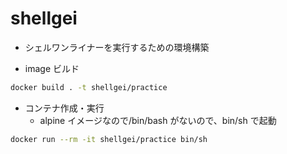 # shellgei

- シェルワンライナーを実行するための環境構築

- image ビルド

```bash
docker build . -t shellgei/practice
```

- コンテナ作成・実行
  - alpine イメージなので/bin/bash がないので、bin/sh で起動

```bash
docker run --rm -it shellgei/practice bin/sh
```
